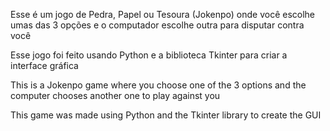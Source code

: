 Esse é um jogo de Pedra, Papel ou Tesoura (Jokenpo) onde você escolhe umas das 3 opções e o computador escolhe outra para disputar contra você

Esse jogo foi feito usando Python e a biblioteca Tkinter para criar a interface gráfica


This is a Jokenpo game where you choose one of the 3 options and the computer chooses another one to play against you

This game was made using Python and the Tkinter library to create the GUI
